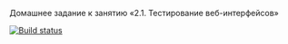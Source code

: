 Домашнее задание к занятию «2.1. Тестирование веб-интерфейсов»

[![Build status](https://ci.appveyor.com/api/projects/status/1g4nr8g6qes69fr5?svg=true)](https://ci.appveyor.com/project/SeniorTe/cardorderservice)